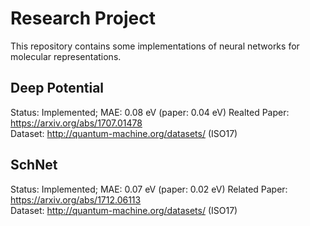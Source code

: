 # Research Project
This repository contains some implementations of neural networks for molecular representations.
## Deep Potential
Status: Implemented; MAE: 0.08 eV (paper: 0.04 eV)
Realted Paper: https://arxiv.org/abs/1707.01478  
Dataset: http://quantum-machine.org/datasets/ (ISO17)
## SchNet
Status: Implemented; MAE: 0.07 eV (paper: 0.02 eV) 
Related Paper: https://arxiv.org/abs/1712.06113  
Dataset: http://quantum-machine.org/datasets/ (ISO17)
